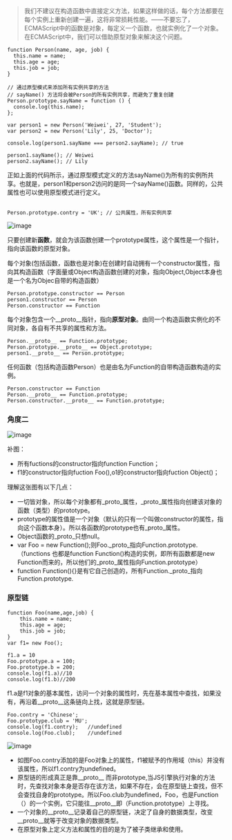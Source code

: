 

> 我们不建议在构造函数中直接定义方法，如果这样做的话，每个方法都要在每个实例上重新创建一遍，这将非常损耗性能。——不要忘了，ECMAScript中的函数是对象，每定义一个函数，也就实例化了一个对象。在ECMAScript中，我们可以借助原型对象来解决这个问题。


```
function Person(name, age, job) {
  this.name = name;
  this.age = age;
  this.job = job;
}
 
// 通过原型模式来添加所有实例共享的方法
// sayName() 方法将会被Person的所有实例共享，而避免了重复创建
Person.prototype.sayName = function () {
  console.log(this.name);
};
 
var person1 = new Person('Weiwei', 27, 'Student');
var person2 = new Person('Lily', 25, 'Doctor');
 
console.log(person1.sayName === person2.sayName); // true
 
person1.sayName(); // Weiwei
person2.sayName(); // Lily
```
正如上面的代码所示，通过原型模式定义的方法sayName()为所有的实例所共享。也就是，person1和person2访问的是同一个sayName()函数。同样的，公共属性也可以使用原型模式进行定义。


```

Person.prototype.contry = 'UK'; // 公共属性，所有实例共享
```



![image](http://mmbiz.qpic.cn/mmbiz/zPh0erYjkib0In4GI5qAQJR4yOnveEa5VzQRiaH8dtOypdMe5YNIWWYdOIU1MOckygWoYhEicWOOu3InaZN6msibOw/640?wx_fmt=jpeg&tp=webp&wxfrom=5&wx_lazy=1)

只要创建新**函数**，就会为该函数创建一个prototype属性，这个属性是一个指针，指向该函数的原型对象。


每个对象(包括函数，函数也是对象)在创建时自动拥有一个constructor属性，指向其构造函数（字面量或Object构造函数创建的对象，指向Object,Object本身也是一个名为Objec自带的构造函数）

```
Person.prototype.constructor == Person
person1.constructor == Person
Person.constructor == Function 
```

每个对象包含一个__proto__指针，指向**原型对象**。由同一个构造函数实例化的不同对象，各自有不共享的属性和方法。

```
Person.__proto__ == Function.prototype; 
Person.prototype.__proto__ == Object.prototype;
person1.__proto__ == Person.prototype;

```


任何函数（包括构造函数Person）也是由名为Function的自带构造函数构造的实例。

```
Person.constructor == Function          
Person.__proto__ == Function.prototype; 
Person.constructor.__proto__ == Function.prototype;
```


### 角度二

![image](https://sfault-image.b0.upaiyun.com/276/717/2767175203-5751333c109ff_articlex)

补图：
- 所有fuctions的constructor指向function Function；
- f1的constructor指向fuction Foo(),o1的constructor指向fuction Object()；

理解这张图有以下几点：

- 一切皆对象，所以每个对象都有_proto_属性，_proto_属性指向创建该对象的函数（类型）的prototype。
- prototype的属性值是一个对象（默认的只有一个叫做constructor的属性，指向这个函数本身）。所以各函数的prototype也有_proto_属性。
- Object函数的_proto_只想null。
- var Foo = new Function();则Foo._proto_指向Function.prototype.（functions 也都是function Function()构造的实例，即所有函数都是new Function而来的，所以他们的_proto_属性指向Function.prototype）
- function Function(){}是有它自己创造的，所有Function._proto_指向Function.prototype.


### 原型链

```
function Foo(name,age,job) {
	this.name = name;
	this.age = age;
	this.job = job;
}
var f1= new Foo();
```
```
f1.a = 10
Foo.prototype.a = 100;
Foo.prototype.b = 200;
console.log(f1.a)//10
console.log(f1.b)//200
```

f1.a是f1对象的基本属性，访问一个对象的属性时，先在基本属性中查找，如果没有，再沿着__proto__这条链向上找，这就是原型链。



```
Foo.contry = 'Chinese';
Foo.prototype.club = 'MU';
console.log(f1.contry);   //undefined
console.log(Foo.club);    //undefined
```
![image](https://note.youdao.com/yws/api/personal/file/WEB67eec76294b30dc4ab2191f77136915c?method=getImage&cstk=in-GROCw)

- 如图Foo.contry添加的是Foo对象上的属性，f1被赋予的作用域（this）并没有该属性，所以f1.contry为undefined。
- 原型链的形成真正是靠__proto__ 而非prototype,当JS引擎执行对象的方法时，先查找对象本身是否存在该方法，如果不存在，会在原型链上查找，但不会查找自身的prototype。所以Foo.club为undefined，Foo，也是Function（）的一个实例，它只能往__proto__即（Function.prototype）上寻找。
- 一个对象的__proto__记录着自己的原型链，决定了自身的数据类型，改变__proto__就等于改变对象的数据类型。
- 在原型对象上定义方法和属性的目的是为了被子类继承和使用。
